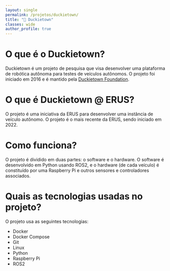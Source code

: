 ```yaml
---
layout: single
permalink: /projetos/duckietown/
title: "🦆 Duckietown"
classes: wide
author_profile: true
---
```


<!-- {% include ps header="Nosso processo seletivo está aberto!" description="Os patos precisam de ajuda! 🦆🦆🦆" %} -->

# O que é o Duckietown?

Duckietown é um projeto de pesquisa que visa desenvolver uma plataforma de robótica autônoma para testes de veículos autônomos. O projeto foi iniciado em 2016 e é mantido pela [Duckietown Foundation](https://www.duckietown.org/about/duckietown-foundation).

# O que é Duckietown @ ERUS?

O projeto é uma iniciativa da ERUS para desenvolver uma instância de veículo autônomo. O projeto é o mais recente da ERUS, sendo iniciado em 2022.

# Como funciona?

O projeto é dividido em duas partes: o software e o hardware. O software é desenvolvido em Python usando ROS2, e o hardware (de cada veículo) é constituído por uma Raspberry Pi e outros sensores e controladores associados.

# Quais as tecnologias usadas no projeto?

O projeto usa as seguintes tecnologias:

- Docker
- Docker Compose
- Git
- Linux
- Python
- Raspberry Pi
- ROS2
